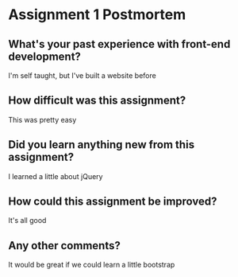 # Assignment 1 Postmortem

## What's your past experience with front-end development?
I'm self taught, but I've built a website before


## How difficult was this assignment?
This was pretty easy


## Did you learn anything new from this assignment?
I learned a little about jQuery


## How could this assignment be improved?
It's all good


## Any other comments?
It would be great if we could learn a little bootstrap